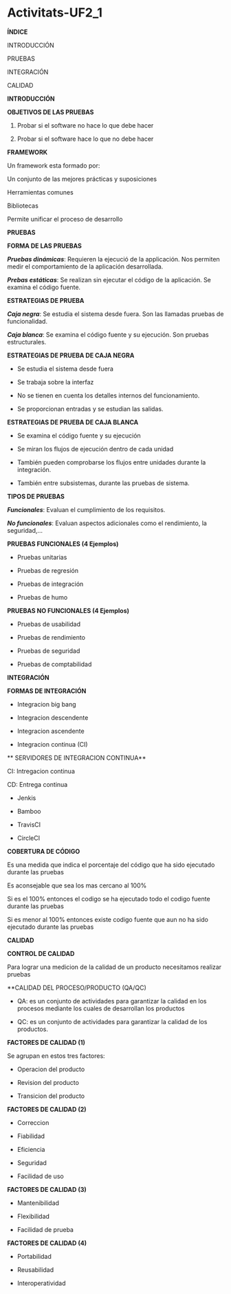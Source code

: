 # Activitats-UF2_1

**ÍNDICE**

INTRODUCCIÓN

PRUEBAS

INTEGRACIÓN

CALIDAD

**INTRODUCCIÓN**

**OBJETIVOS DE LAS PRUEBAS**

1. Probar si el software no hace lo que debe hacer

2. Probar si el software hace lo que no debe hacer

**FRAMEWORK**

Un framework esta formado por:

Un conjunto de las mejores prácticas y suposiciones

Herramientas comunes

Bibliotecas

Permite unificar el proceso de desarrollo

**PRUEBAS**

**FORMA DE LAS PRUEBAS**

***Pruebas dinámicas***: Requieren la ejecució de la applicación. Nos permiten medir el comportamiento de la aplicación desarrollada.

***Prebas estáticas***: Se realizan sin ejecutar el código de la aplicación. Se examina el código fuente.

**ESTRATEGIAS DE PRUEBA**

***Caja negra***: Se estudia el sistema desde fuera. Son las llamadas pruebas de funcionalidad.

***Caja blanca***: Se examina el código fuente y su ejecución. Son pruebas estructurales.

**ESTRATEGIAS DE PRUEBA DE CAJA NEGRA**

- Se estudia el sistema desde fuera

- Se trabaja sobre la interfaz

- No se tienen en cuenta los detalles internos del funcionamiento.

- Se proporcionan entradas y se estudian las salidas.

**ESTRATEGIAS DE PRUEBA DE CAJA BLANCA**

- Se examina el código fuente y su ejecución

- Se miran los flujos de ejecución dentro de cada unidad

- También pueden comprobarse los flujos entre unidades durante la integración.

- También entre subsistemas, durante las pruebas de sistema. 

**TIPOS DE PRUEBAS**

***Funcionales***: Evaluan el cumplimiento de los requisitos.

***No funcionales***: Evaluan aspectos adicionales como el rendimiento, la seguridad,...

**PRUEBAS FUNCIONALES (4 Ejemplos)**

- Pruebas unitarias

- Pruebas de regresión

- Pruebas de integración

- Pruebas de humo

**PRUEBAS NO FUNCIONALES (4 Ejemplos)**

- Pruebas de usabilidad

- Pruebas de rendimiento

- Pruebas de seguridad

- Pruebas de comptabilidad

**INTEGRACIÓN**

**FORMAS DE INTEGRACIÓN**

- Integracion big bang

- Integracion descendente

- Integracion ascendente

- Integracion continua (CI)

** SERVIDORES DE INTEGRACION CONTINUA**

CI: Intregacion continua

CD: Entrega continua

- Jenkis

- Bamboo

- TravisCI

- CircleCI

**COBERTURA DE CÓDIGO**

Es una medida que indica el porcentaje del código que ha sido ejecutado durante las pruebas

Es aconsejable que sea los mas cercano al 100%

Si es el 100% entonces el codigo se ha ejecutado todo el codigo fuente durante las pruebas

Si es menor al 100% entonces existe codigo fuente que aun no ha sido ejecutado durante las pruebas

**CALIDAD**

**CONTROL DE CALIDAD**

Para lograr una medicion de la calidad de un producto necesitamos realizar pruebas

**CALIDAD DEL PROCESO/PRODUCTO (QA/QC)

- QA: es un conjunto de actividades para garantizar la calidad en los procesos mediante los cuales de desarrollan los productos

- QC: es un conjunto de actividades para garantizar la calidad de los productos.

**FACTORES DE CALIDAD (1)**

Se agrupan en estos tres factores:

- Operacion del producto

- Revision del producto

- Transicion del producto

**FACTORES DE CALIDAD (2)**

- Correccion

- Fiabilidad

- Eficiencia

- Seguridad

- Facilidad de uso

**FACTORES DE CALIDAD (3)**

- Mantenibilidad

- Flexibilidad

- Facilidad de prueba

**FACTORES DE CALIDAD (4)**

- Portabilidad

- Reusabilidad

- Interoperatividad

